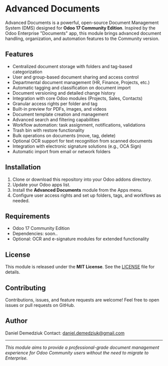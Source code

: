 # Advanced Documents

Advanced Documents is a powerful, open-source Document Management System (DMS) designed for **Odoo 17 Community Edition**. Inspired by the Odoo Enterprise "Documents" app, this module brings advanced document handling, organization, and automation features to the Community version.

## Features

- Centralized document storage with folders and tag-based categorization
- User and group-based document sharing and access control
- Departmental document management (HR, Finance, Projects, etc.)
- Automatic tagging and classification on document import
- Document versioning and detailed change history
- Integration with core Odoo modules (Projects, Sales, Contacts)
- Granular access rights per folder and tag
- Built-in preview for PDFs, images, and videos
- Document template creation and management
- Advanced search and filtering capabilities
- Workflow automation: task assignment, notifications, validations
- Trash bin with restore functionality
- Bulk operations on documents (move, tag, delete)
- Optional OCR support for text recognition from scanned documents
- Integration with electronic signature solutions (e.g., OCA Sign)
- Automatic import from email or network folders

## Installation

1. Clone or download this repository into your Odoo addons directory.
2. Update your Odoo apps list.
3. Install the **Advanced Documents** module from the Apps menu.
4. Configure user access rights and set up folders, tags, and workflows as needed.

## Requirements

- Odoo 17 Community Edition
- Dependencies: soon..
- Optional: OCR and e-signature modules for extended functionality

## License

This module is released under the **MIT License**. See the [LICENSE](LICENSE) file for details.

## Contributing

Contributions, issues, and feature requests are welcome! Feel free to open issues or pull requests on GitHub.

## Author

Daniel Demedziuk
Contact: daniel.demedziuk@gmail.com

---

*This module aims to provide a professional-grade document management experience for Odoo Community users without the need to migrate to Enterprise.*

